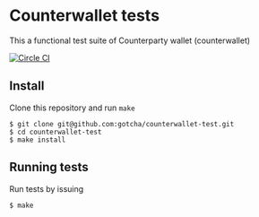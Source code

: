 Counterwallet tests
===================

This a functional test suite of Counterparty wallet (counterwallet)

[![Circle CI](https://circleci.com/gh/gotcha/counterwallet-test.svg?style=svg)](https://circleci.com/gh/gotcha/counterwallet-test)

Install
-------

Clone this repository and run `make`

    $ git clone git@github.com:gotcha/counterwallet-test.git
    $ cd counterwallet-test
    $ make install

Running tests
-------------

Run tests by issuing

    $ make
